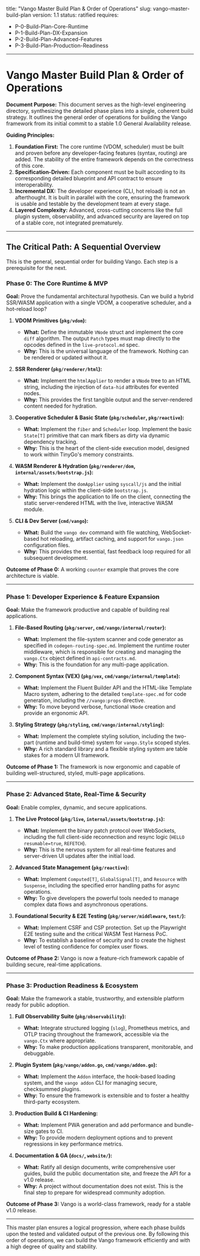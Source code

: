 title: "Vango Master Build Plan & Order of Operations"
slug: vango-master-build-plan
version: 1.1
status: ratified
requires:
  - P-0-Build-Plan-Core-Runtime
  - P-1-Build-Plan-DX-Expansion
  - P-2-Build-Plan-Advanced-Features
  - P-3-Build-Plan-Production-Readiness
---

# Vango Master Build Plan & Order of Operations

**Document Purpose:** This document serves as the high-level engineering directory, synthesizing the detailed phase plans into a single, coherent build strategy. It outlines the general order of operations for building the Vango framework from its initial commit to a stable 1.0 General Availability release.

**Guiding Principles:**

1.  **Foundation First:** The core runtime (VDOM, scheduler) must be built and proven before any developer-facing features (syntax, routing) are added. The stability of the entire framework depends on the correctness of this core.
2.  **Specification-Driven:** Each component must be built according to its corresponding detailed blueprint and API contract to ensure interoperability.
3.  **Incremental DX:** The developer experience (CLI, hot reload) is not an afterthought. It is built in parallel with the core, ensuring the framework is usable and testable by the development team at every stage.
4.  **Layered Complexity:** Advanced, cross-cutting concerns like the full plugin system, observability, and advanced security are layered on top of a stable core, not integrated prematurely.

---

## The Critical Path: A Sequential Overview

This is the general, sequential order for building Vango. Each step is a prerequisite for the next.

### **Phase 0: The Core Runtime & MVP**

**Goal:** Prove the fundamental architectural hypothesis. Can we build a hybrid SSR/WASM application with a single VDOM, a cooperative scheduler, and a hot-reload loop?

1.  **VDOM Primitives (`pkg/vdom`):**
    *   **What:** Define the immutable `VNode` struct and implement the core `diff` algorithm. The output `Patch` types must map directly to the opcodes defined in the `live-protocol.md` spec.
    *   **Why:** This is the universal language of the framework. Nothing can be rendered or updated without it.

2.  **SSR Renderer (`pkg/renderer/html`):**
    *   **What:** Implement the `htmlApplier` to render a `VNode` tree to an HTML string, including the injection of `data-hid` attributes for evented nodes.
    *   **Why:** This provides the first tangible output and the server-rendered content needed for hydration.

3.  **Cooperative Scheduler & Basic State (`pkg/scheduler`, `pkg/reactive`):**
    *   **What:** Implement the `fiber` and `Scheduler` loop. Implement the basic `State[T]` primitive that can mark fibers as dirty via dynamic dependency tracking.
    *   **Why:** This is the heart of the client-side execution model, designed to work within TinyGo's memory constraints.

4.  **WASM Renderer & Hydration (`pkg/renderer/dom`, `internal/assets/bootstrap.js`):**
    *   **What:** Implement the `domApplier` using `syscall/js` and the initial hydration logic within the client-side `bootstrap.js`.
    *   **Why:** This brings the application to life on the client, connecting the static server-rendered HTML with the live, interactive WASM module.

5.  **CLI & Dev Server (`cmd/vango`):**
    *   **What:** Build the `vango dev` command with file watching, WebSocket-based hot reloading, artifact caching, and support for `vango.json` configuration files.
    *   **Why:** This provides the essential, fast feedback loop required for all subsequent development.

**Outcome of Phase 0:** A working `counter` example that proves the core architecture is viable.

---

### **Phase 1: Developer Experience & Feature Expansion**

**Goal:** Make the framework productive and capable of building real applications.

1.  **File-Based Routing (`pkg/server`, `cmd/vango/internal/router`):**
    *   **What:** Implement the file-system scanner and code generator as specified in `codegen-routing-spec.md`. Implement the runtime router middleware, which is responsible for creating and managing the `vango.Ctx` object defined in `api-contracts.md`.
    *   **Why:** This is the foundation for any multi-page application.

2.  **Component Syntax (VEX) (`pkg/vex`, `cmd/vango/internal/template`):**
    *   **What:** Implement the Fluent Builder API and the HTML-like Template Macro system, adhering to the detailed `template-spec.md` for code generation, including the `//vango:props` directive.
    *   **Why:** To move beyond verbose, functional `VNode` creation and provide an ergonomic API.

3.  **Styling Strategy (`pkg/styling`, `cmd/vango/internal/styling`):**
    *   **What:** Implement the complete styling solution, including the two-part (runtime and build-time) system for `vango.Style` scoped styles.
    *   **Why:** A rich standard library and a flexible styling system are table stakes for a modern UI framework.

**Outcome of Phase 1:** The framework is now ergonomic and capable of building well-structured, styled, multi-page applications.

---

### **Phase 2: Advanced State, Real-Time & Security**

**Goal:** Enable complex, dynamic, and secure applications.

1.  **The Live Protocol (`pkg/live`, `internal/assets/bootstrap.js`):**
    *   **What:** Implement the binary patch protocol over WebSockets, including the full client-side reconnection and resync logic (`HELLO resumable=true`, `REFETCH`).
    *   **Why:** This is the nervous system for all real-time features and server-driven UI updates after the initial load.

2.  **Advanced State Management (`pkg/reactive`):**
    *   **What:** Implement `Computed[T]`, `GlobalSignal[T]`, and `Resource` with `Suspense`, including the specified error handling paths for async operations.
    *   **Why:** To give developers the powerful tools needed to manage complex data flows and asynchronous operations.

3.  **Foundational Security & E2E Testing (`pkg/server/middleware`, `test/`):**
    *   **What:** Implement CSRF and CSP protection. Set up the Playwright E2E testing suite and the critical WASM Test Harness PoC.
    *   **Why:** To establish a baseline of security and to create the highest level of testing confidence for complex user flows.

**Outcome of Phase 2:** Vango is now a feature-rich framework capable of building secure, real-time applications.

---

### **Phase 3: Production Readiness & Ecosystem**

**Goal:** Make the framework a stable, trustworthy, and extensible platform ready for public adoption.

1.  **Full Observability Suite (`pkg/observability`):**
    *   **What:** Integrate structured logging (`slog`), Prometheus metrics, and OTLP tracing throughout the framework, accessible via the `vango.Ctx` where appropriate.
    *   **Why:** To make production applications transparent, monitorable, and debuggable.

2.  **Plugin System (`pkg/vango/addon.go`, `cmd/vango/addon.go`):**
    *   **What:** Implement the `Addon` interface, the hook-based loading system, and the `vango addon` CLI for managing secure, checksummed plugins.
    *   **Why:** To ensure the framework is extensible and to foster a healthy third-party ecosystem.

3.  **Production Build & CI Hardening:**
    *   **What:** Implement PWA generation and add performance and bundle-size gates to CI.
    *   **Why:** To provide modern deployment options and to prevent regressions in key performance metrics.

4.  **Documentation & GA (`docs/`, `website/`):**
    *   **What:** Ratify all design documents, write comprehensive user guides, build the public documentation site, and freeze the API for a v1.0 release.
    *   **Why:** A project without documentation does not exist. This is the final step to prepare for widespread community adoption.

**Outcome of Phase 3:** Vango is a world-class framework, ready for a stable v1.0 release.

---

This master plan ensures a logical progression, where each phase builds upon the tested and validated output of the previous one. By following this order of operations, we can build the Vango framework efficiently and with a high degree of quality and stability.